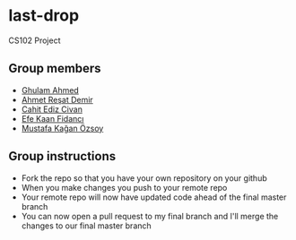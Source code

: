 # last-drop
CS102 Project

## Group members
- [Ghulam Ahmed](https://github.com/gahme)
- [Ahmet Reşat Demir](https://github.com/ahmetde)
- [Cahit Ediz Civan](https://github.com/Edizc)
- [Efe Kaan Fidancı](https://github.com/EfeKN)
- [Mustafa Kağan Özsoy](https://github.com/mkaganozsoy)


## Group instructions
- Fork the repo so that you have your own repository on your github
- When you make changes you push to your remote repo
- Your remote repo will now have updated code ahead of the final master branch
- You can now open a pull request to my final branch and I'll merge the changes to our final master branch

